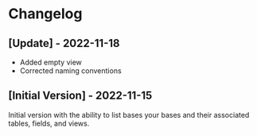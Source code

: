 # Changelog

## [Update] - 2022-11-18

- Added empty view
- Corrected naming conventions

## [Initial Version] - 2022-11-15

Initial version with the ability to list bases your bases and their associated tables, fields, and views.